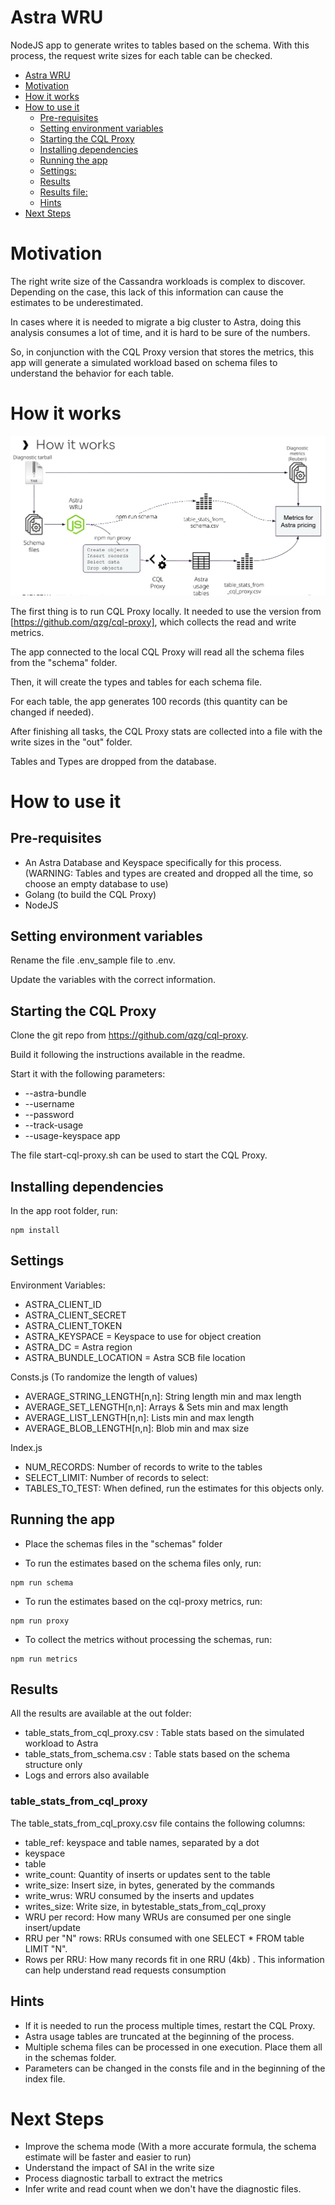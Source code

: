 # Astra WRU
NodeJS app to generate writes to tables based on the schema. With this process, the request write sizes for each table can be checked.


<!-- @import "[TOC]" {cmd="toc" depthFrom=1 depthTo=6 orderedList=false} -->

<!-- code_chunk_output -->

- [Astra WRU](#astra-wru)
- [Motivation](#motivation)
- [How it works](#how-it-works)
- [How to use it](#how-to-use-it)
  - [Pre-requisites](#pre-requisites)
  - [Setting environment variables](#setting-environment-variables)
  - [Starting the CQL Proxy](#starting-the-cql-proxy)
  - [Installing dependencies](#installing-dependencies)
  - [Running the app](#running-the-app)
  - [Settings:](#settings)
  - [Results](#results)
  - [Results file:](#results-file)
  - [Hints](#hints)
- [Next Steps](#next-steps)

<!-- /code_chunk_output -->


# Motivation

The right write size of the Cassandra workloads is complex to discover. Depending on the case, this lack of this information can cause the estimates to be underestimated.

In cases where it is needed to migrate a big cluster to Astra, doing this analysis consumes a lot of time, and it is hard to be sure of the numbers.

So, in conjunction with the CQL Proxy version that stores the metrics, this app will generate a simulated workload based on schema files to understand the behavior for each table.

# How it works

![alt text](misc/how-it-works.png "How it Works")

The first thing is to run CQL Proxy locally. It needed to use the version from [https://github.com/qzg/cql-proxy], which collects the read and write metrics.

The app connected to the local CQL Proxy will read all the schema files from the "schema" folder.

Then, it will create the types and tables for each schema file.

For each table, the app generates 100 records (this quantity can be changed if needed).

After finishing all tasks, the CQL Proxy stats are collected into a file with the write sizes in the "out" folder.

Tables and Types are dropped from the database.

# How to use it

## Pre-requisites

- An Astra Database and Keyspace specifically for this process. (WARNING: Tables and types are created and dropped all the time, so choose an empty database to use)
- Golang (to build the CQL Proxy)
- NodeJS

## Setting environment variables

Rename the file .env_sample file to .env.

Update the variables with the correct information.

## Starting the CQL Proxy

Clone the git repo from https://github.com/qzg/cql-proxy.

Build it following the instructions available in the readme.

Start it with the following parameters:
- --astra-bundle
- --username
- --password
- --track-usage 
- --usage-keyspace app

The file start-cql-proxy.sh can be used to start the CQL Proxy.

## Installing dependencies

In the app root folder, run:

````
npm install

````
## Settings

Environment Variables:
- ASTRA_CLIENT_ID
- ASTRA_CLIENT_SECRET
- ASTRA_CLIENT_TOKEN
- ASTRA_KEYSPACE = Keyspace to use for object creation
- ASTRA_DC = Astra region
- ASTRA_BUNDLE_LOCATION = Astra SCB file location

Consts.js (To randomize the length of values)

- AVERAGE_STRING_LENGTH[n,n]: String length min and max length
- AVERAGE_SET_LENGTH[n,n]: Arrays & Sets  min and max length
- AVERAGE_LIST_LENGTH[n,n]: Lists min and max length
- AVERAGE_BLOB_LENGTH[n,n]: Blob min and max size

Index.js
- NUM_RECORDS: Number of records to write to the tables
- SELECT_LIMIT: Number of records to select:
- TABLES_TO_TEST: When defined, run the estimates for this objects only.
## Running the app

- Place the schemas files in the "schemas" folder

- To run the estimates based on the schema files only, run:

````
npm run schema

````

- To run the estimates based on the cql-proxy metrics, run:

````
npm run proxy

````

- To collect the metrics without processing the schemas, run:

````
npm run metrics

````

## Results

All the results are available at the out folder:

- table_stats_from_cql_proxy.csv : Table stats based on the simulated workload to Astra
- table_stats_from_schema.csv : Table stats based on the schema structure only
- Logs and errors also available

### table_stats_from_cql_proxy

The table_stats_from_cql_proxy.csv file contains the following columns:

- table_ref: keyspace and table names, separated by a dot
- keyspace
- table
- write_count: Quantity of inserts or updates sent to the table
- write_size: Insert size, in bytes, generated by the commands
- write_wrus: WRU consumed by the inserts and updates
- writes_size: Write size, in bytestable_stats_from_cql_proxy
- WRU per record: How many WRUs are consumed per one single insert/update
- RRU per "N" rows: RRUs consumed with one SELECT * FROM table LIMIT "N".
- Rows per RRU: How many records fit in one RRU (4kb) . This information can help understand read requests consumption

## Hints

- If it is needed to run the process multiple times, restart the CQL Proxy. 
- Astra usage tables are truncated at the beginning of the process.
- Multiple schema files can be processed in one execution. Place them all in the schemas folder.
- Parameters can be changed in the consts file and in the beginning of the index file.

# Next Steps

- Improve the schema mode (With a more accurate formula, the schema estimate will be faster and easier to run)
- Understand the impact of SAI in the write size
- Process diagnostic tarball to extract the metrics
- Infer write and read count when we don't have the diagnostic files.